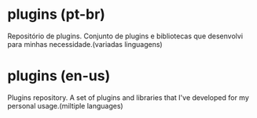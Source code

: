 # plugins (pt-br)
Repositório de plugins.
Conjunto de plugins e bibliotecas que desenvolvi para minhas necessidade.(variadas linguagens)

# plugins (en-us)
Plugins repository.
A set of plugins and libraries that I've developed for my personal usage.(miltiple languages)

